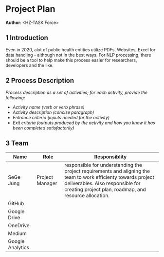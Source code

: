 # Project Plan

**Author**: \<HZ-TASK Force\>

## 1 Introduction

Even in 2020, alot of public health entities utilize PDFs, Websites, Excel for data handling - although not  in the best ways. For NLP processing, there should be a tool to help make this process easier for researchers, developers and the like.

## 2 Process Description

*Process description as a set of activities; for each activity, provide the following:*

- *Activity name (verb or verb phrase)*
- *Activity description (concise paragraph)*
- *Entrance criteria (inputs needed for the activity)*
- *Exit criteria (outputs produced by the activity and how you know it has been completed satisfactorily)*

## 3 Team

| Name | Role | Responsiblity |
| ------ | ------ | ------ | 
| SeGe Jung | Project Manager | responsible for understanding the project requirements and aligning the team to work efficienty towards project deliverables. Also responsible for creating project plan, roadmap, and resource allocation. |
| GitHub |  | |
| Google Drive |  | |
| OneDrive | | |
| Medium |  | |
| Google Analytics |  | |
